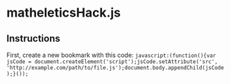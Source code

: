 # matheleticsHack.js
## Instructions
First, create a new bookmark with this code:
`javascript:(function(){var jsCode = document.createElement('script');jsCode.setAttribute('src', 'http://example.com/path/to/file.js');document.body.appendChild(jsCode);}());`

